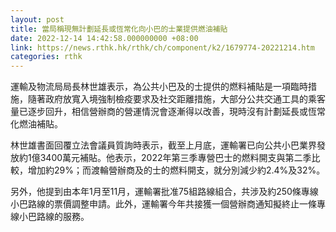 ```yaml
---
layout: post
title: 當局稱現無計劃延長或恆常化向小巴的士業提供燃油補貼
date: 2022-12-14 14:42:58.000000000 +08:00
link: https://news.rthk.hk/rthk/ch/component/k2/1679774-20221214.htm
categories: rthk
---
```


運輸及物流局局長林世雄表示，為公共小巴及的士提供的燃料補貼是一項臨時措施，隨著政府放寬入境強制檢疫要求及社交距離措施，大部分公共交通工具的乘客量已逐步回升，相信營辦商的營運情況會逐漸得以改善，現時沒有計劃延長或恆常化燃油補貼。

林世雄書面回覆立法會議員質詢時表示，截至上月底，運輸署已向公共小巴業界發放約1億3400萬元補貼。他表示，2022年第三季專營巴士的燃料開支與第二季比較，增加約29%；而渡輪營辦商及的士的燃料開支，就分別減少約2.4%及32%。

另外，他提到由本年1月至11月，運輸署批准75組路線組合，共涉及約250條專線小巴路線的票價調整申請。此外，運輸署今年共接獲一個營辦商通知擬終止一條專線小巴路線的服務。
